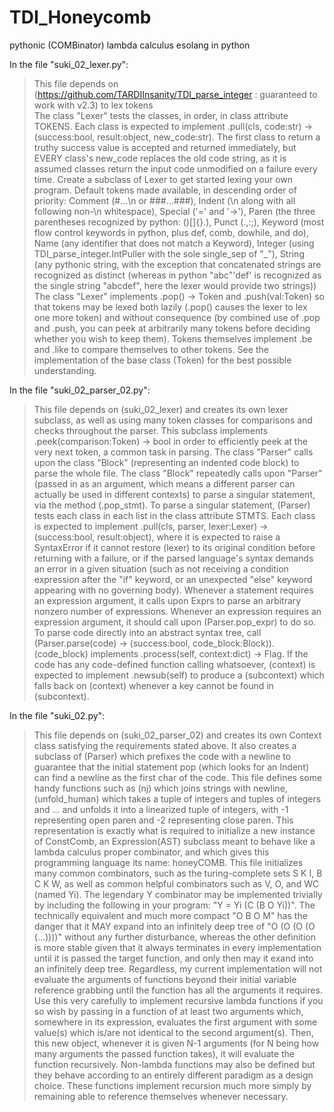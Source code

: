 # TDI_Honeycomb
pythonic (COMBinator) lambda calculus esolang in python  
  
In the file "suki_02_lexer.py":  
> This file depends on (https://github.com/TARDIInsanity/TDI_parse_integer : guaranteed to work with v2.3) to lex tokens  
> The class "Lexer" tests the classes, in order, in class attribute TOKENS. Each class is expected to implement .pull(cls, code:str) -> (success:bool, result:object, new_code:str). The first class to return a truthy success value is accepted and returned immediately, but EVERY class's new_code replaces the old code string, as it is assumed classes return the input code unmodified on a failure every time. Create a subclass of Lexer to get started lexing your own program.
> Default tokens made available, in descending order of priority: Comment (#...\n or ###...###), Indent (\n along with all following non-\n whitespace), Special ('=' and '->'), Paren (the three parentheses recognized by python: ()[]{}.), Punct (.,:;), Keyword (most flow control keywords in python, plus def, comb, dowhile, and do), Name (any identifier that does not match a Keyword), Integer (using TDI_parse_integer.IntPuller with the sole single_sep of "_"), String (any pythonic string, with the exception that concatenated strings are recognized as distinct (whereas in python "abc"'def' is recognized as the single string "abcdef", here the lexer would provide two strings))  
> The class "Lexer" implements .pop() -> Token and .push(val:Token) so that tokens may be lexed both lazily (.pop() causes the lexer to lex one more token) and without consequence (by combined use of .pop and .push, you can peek at arbitrarily many tokens before deciding whether you wish to keep them). Tokens themselves implement .be and .like to compare themselves to other tokens. See the implementation of the base class (Token) for the best possible understanding.
  
In the file "suki_02_parser_02.py":
> This file depends on (suki_02_lexer) and creates its own lexer subclass, as well as using many token classes for comparisons and checks throughout the parser. This subclass implements .peek(comparison:Token) -> bool in order to efficiently peek at the very next token, a common task in parsing.
> The class "Parser" calls upon the class "Block" (representing an indented code block) to parse the whole file. The class "Block" repeatedly calls upon "Parser" (passed in as an argument, which means a different parser can actually be used in different contexts) to parse a singular statement, via the method (.pop_stmt). To parse a singular statement, (Parser) tests each class in each list in the class attribute STMTS. Each class is expected to implement .pull(cls, parser, lexer:Lexer) -> (success:bool, result:object), where it is expected to raise a SyntaxError if it cannot restore (lexer) to its original condition before returning with a failure, or if the parsed language's syntax demands an error in a given situation (such as not receiving a condition expression after the "if" keyword, or an unexpected "else" keyword appearing with no governing body).
> Whenever a statement requires an expression argument, it calls upon Exprs to parse an arbitrary nonzero number of expressions. Whenever an expression requires an expression argument, it should call upon (Parser.pop_expr) to do so.
> To parse code directly into an abstract syntax tree, call (Parser.parse(code) -> (success:bool, code_block:Block)). (code_block) implements .process(self, context:dict) -> Flag. If the code has any code-defined function calling whatsoever, (context) is expected to implement .newsub(self) to produce a (subcontext) which falls back on (context) whenever a key cannot be found in (subcontext).  
  
In the file "suki_02.py":
> This file depends on (suki_02_parser_02) and creates its own Context class satisfying the requirements stated above. It also creates a subclass of (Parser) which prefixes the code with a newline to guarantee that the initial statement pop (which looks for an Indent) can find a newline as the first char of the code.
> This file defines some handy functions such as (nj) which joins strings with newline, (unfold_human) which takes a tuple of integers and tuples of integers and ... and unfolds it into a linearized tuple of integers, with -1 representing open paren and -2 representing close paren. This representation is exactly what is required to initialize a new instance of ConstComb, an Expression(AST) subclass meant to behave like a lambda calculus proper combinator, and which gives this programming language its name: honeyCOMB.
> This file initializes many common combinators, such as the turing-complete sets S K I, B C K W, as well as common helpful combinators such as V, O, and WC (named Yi). The legendary Y combinator may be implemented trivially by including the following in your program: "Y = Yi (C (B O Yi))". The technically equivalent and much more compact "O B O M" has the danger that it MAY expand into an infinitely deep tree of "O (O (O (O (...))))" without any further disturbance, whereas the other definition is more stable given that it always terminates in every implementation until it is passed the target function, and only then may it exand into an infinitely deep tree. Regardless, my current implementation will not evaluate the arguments of functions beyond their initial variable reference grabbing until the function has all the arguments it requires. Use this very carefully to implement recursive lambda functions if you so wish by passing in a function of at least two arguments which, somewhere in its expression, evaluates the first argument with some value(s) which is/are not identical to the second argument(s). Then, this new object, whenever it is given N-1 arguments (for N being how many arguments the passed function takes), it will evaluate the function recursively.
> Non-lambda functions may also be defined but they behave according to an entirely different paradigm as a design choice. These functions implement recursion much more simply by remaining able to reference themselves whenever necessary.


